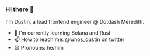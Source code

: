 ### Hi there 👋

I'm Dustin, a lead frontend engineer @ Dotdash Meredith.

- 🌱 I’m currently learning Solana and Rust
- 📫 How to reach me: @whos_dustin on twitter
- 😄 Pronouns: he/him
